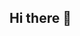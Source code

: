 ## Hi there 👋

<!--

**Here are some ideas to get you started:**

🙋‍♀️ A short introduction - We are making a bot to honor the TECHNOBLADE?
-->
